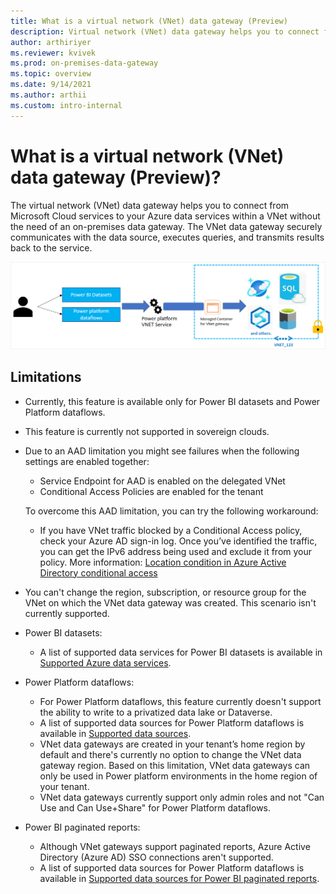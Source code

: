 ```yaml
---
title: What is a virtual network (VNet) data gateway (Preview)
description: Virtual network (VNet) data gateway helps you to connect from Microsoft Cloud services to your Azure data services within a VNet without the need of an on-premises data gateway.
author: arthiriyer
ms.reviewer: kvivek
ms.prod: on-premises-data-gateway
ms.topic: overview
ms.date: 9/14/2021
ms.author: arthii
ms.custom: intro-internal
---
```


# What is a virtual network (VNet) data gateway (Preview)?

The virtual network (VNet) data gateway helps you to connect from Microsoft Cloud services to your Azure data services within a VNet without the need of an on-premises data gateway. The VNet data gateway securely communicates with the data source, executes queries, and transmits results back to the service.

![VNet overview.](media/vnet-overview.png)

## Limitations

- Currently, this feature is available only for Power BI datasets and Power Platform dataflows.
- This feature is currently not supported in sovereign clouds.
- Due to an AAD limitation you might see failures when the following settings are enabled together:
  - Service Endpoint for AAD is enabled on the delegated VNet
  - Conditional Access Policies are enabled for the tenant

  To overcome this AAD limitation, you can try the following workaround:
  - If you have VNet traffic blocked by a Conditional Access policy, check your Azure AD sign-in log. Once you’ve identified the traffic, you can get the IPv6 address being used and exclude it from your policy. More information: [Location condition in Azure Active Directory conditional access](/azure/active-directory/conditional-access/location-condition#when-will-my-tenant-have-ipv6-traffic)

- You can't change the region, subscription, or resource group for the VNet on which the VNet data gateway was created. This scenario isn't currently supported.

- Power BI datasets:

  - A list of supported data services for Power BI datasets is available in [Supported Azure data services](use-data-gateways-sources-power-bi.md#supported-azure-data-services).

- Power Platform dataflows:

  - For Power Platform dataflows, this feature currently doesn't support the ability to write to a privatized data lake or Dataverse.
  - A list of supported data sources for Power Platform dataflows is available in [Supported data sources](data-gateway-power-platform-dataflows.md#supported-data-sources).
  - VNet data gateways are created in your tenant’s home region by default and there's currently no option to change the VNet data gateway region. Based on this limitation, VNet data gateways can only be used in Power platform environments in the home region of your tenant.
  - VNet data gateways currently support only admin roles and not "Can Use and Can Use+Share" for Power Platform dataflows.

- Power BI paginated reports:
  - Although VNet gateways support paginated reports, Azure Active Directory (Azure AD) SSO connections aren't supported.
  - A list of supported data sources for Power Platform dataflows is available in [Supported data sources for Power BI paginated reports](/power-bi/paginated-reports/paginated-reports-data-sources).
